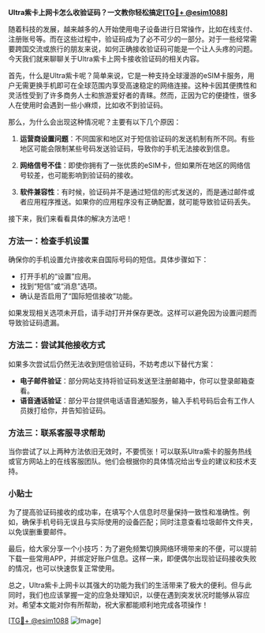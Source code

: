 **Ultra紫卡上网卡怎么收验证码？一文教你轻松搞定[[TG💪+ @esim1088](https://t.me/s/esim1088)]**

随着科技的发展，越来越多的人开始使用电子设备进行日常操作，比如在线支付、注册账号等。而在这些过程中，验证码成为了必不可少的一部分。对于一些经常需要跨国交流或旅行的朋友来说，如何正确接收验证码可能是一个让人头疼的问题。今天我们就来聊聊关于Ultra紫卡上网卡接收验证码的相关内容。

首先，什么是Ultra紫卡呢？简单来说，它是一种支持全球漫游的eSIM卡服务，用户无需更换手机即可在全球范围内享受高速稳定的网络连接。这种卡因其便携性和灵活性受到了许多商务人士和旅游爱好者的青睐。然而，正因为它的便捷性，很多人在使用时会遇到一些小麻烦，比如收不到验证码。

那么，为什么会出现这种情况呢？主要有以下几个原因：

1. **运营商设置问题**：不同国家和地区对于短信验证码的发送机制有所不同。有些地区可能会限制某些号码发送验证码，导致你的手机无法接收到信息。
   
2. **网络信号不佳**：即使你拥有了一张优质的eSIM卡，但如果所在地区的网络信号较差，也可能影响到验证码的接收。

3. **软件兼容性**：有时候，验证码并不是通过短信的形式发送的，而是通过邮件或者应用程序推送。如果你的应用程序没有正确配置，就可能导致验证码丢失。

接下来，我们来看看具体的解决方法吧！

### 方法一：检查手机设置

确保你的手机设置允许接收来自国际号码的短信。具体步骤如下：
- 打开手机的“设置”应用。
- 找到“短信”或“消息”选项。
- 确认是否启用了“国际短信接收”功能。

如果发现相关选项未开启，请手动打开并保存更改。这样可以避免因为设置问题而导致验证码遗漏。

### 方法二：尝试其他接收方式

如果多次尝试后仍然无法收到短信验证码，不妨考虑以下替代方案：
- **电子邮件验证**：部分网站支持将验证码发送至注册邮箱中，你可以登录邮箱查看。
- **语音通话验证**：部分平台提供电话语音通知服务，输入手机号码后会有工作人员拨打给你，并告知验证码。

### 方法三：联系客服寻求帮助

当你尝试了以上两种方法依旧无效时，不要慌张！可以联系Ultra紫卡的服务热线或官方网站上的在线客服团队。他们会根据你的具体情况给出专业的建议和技术支持。

### 小贴士

为了提高验证码接收的成功率，在填写个人信息时尽量保持一致性和准确性。例如，确保手机号码无误且与实际使用的设备匹配；同时注意查看垃圾邮件文件夹，以免误删重要邮件。

最后，给大家分享一个小技巧：为了避免频繁切换网络环境带来的不便，可以提前下载一些常用APP，并绑定好账户信息。这样一来，即便偶尔出现验证码接收失败的情况，也可以快速恢复正常使用。

总之，Ultra紫卡上网卡以其强大的功能为我们的生活带来了极大的便利。但与此同时，我们也应该掌握一定的应急处理知识，以便在遇到突发状况时能够从容应对。希望本文能对你有所帮助，祝大家都能顺利地完成各项操作！

[[TG💪+ @esim1088](https://t.me/s/esim1088) ![Image](https://i.postimg.cc/4NQfJmqS/Snipaste-2025-05-13-00-14-12.png)]
